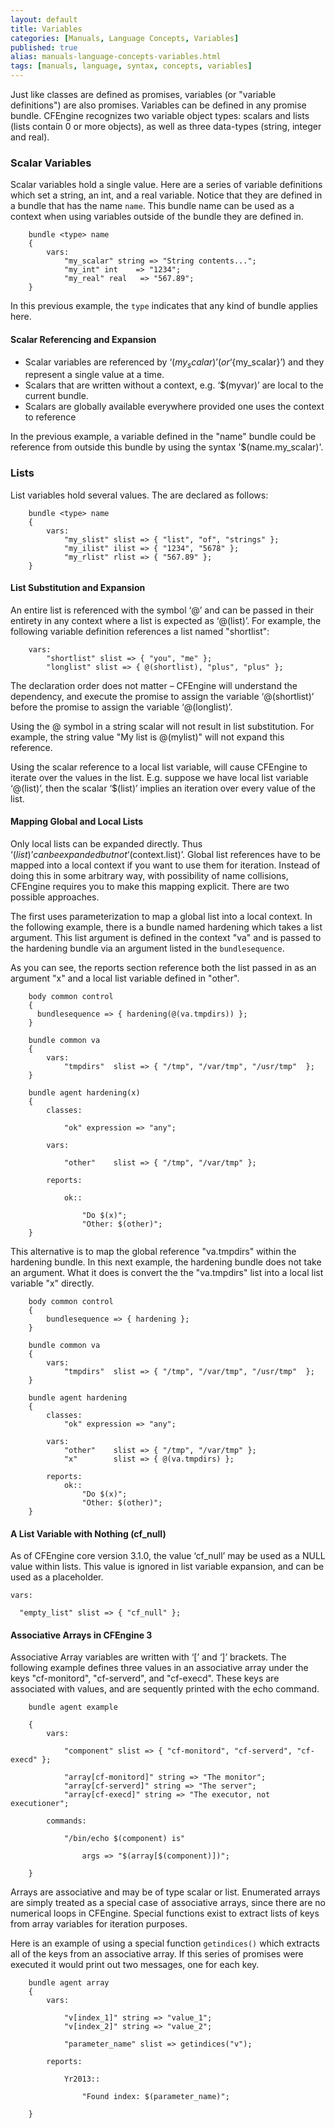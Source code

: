 ```yaml
---
layout: default
title: Variables
categories: [Manuals, Language Concepts, Variables]
published: true
alias: manuals-language-concepts-variables.html
tags: [manuals, language, syntax, concepts, variables]
---
```


Just like classes are defined as promises, variables (or "variable definitions") are also promises.
Variables can be defined in any promise bundle. CFEngine recognizes two variable object types: scalars and lists
(lists contain 0 or more objects), as well as three data-types (string, integer and real).

### Scalar Variables

Scalar variables hold a single value. Here are a series of variable definitions which set a string, an int, and a real variable. Notice that they are defined in a bundle that has the name `name`. This bundle name can be used as a context
when using variables outside of the bundle they are defined in.

```cf3
    bundle <type> name
    {
        vars:
            "my_scalar" string => "String contents...";
            "my_int" int    => "1234";
            "my_real" real   => "567.89";
    }
```

In this previous example, the `type` indicates that any kind of bundle applies here. 

#### Scalar Referencing and Expansion

* Scalar variables are referenced by ‘$(my_scalar)’ (or ‘${my_scalar}’) and they represent a
  single value at a time.
* Scalars that are written without a context, e.g. ‘$(myvar)’ are local to the current bundle.
* Scalars are globally available everywhere provided one uses the context to reference

In the previous example, a variable defined in the "name" bundle could be reference from outside this bundle by using the syntax '$(name.my_scalar)'.

### Lists

List variables hold several values. The are declared as follows:

```cf3
    bundle <type> name
    {
        vars:
            "my_slist" slist => { "list", "of", "strings" };
            "my_ilist" ilist => { "1234", "5678" };
            "my_rlist" rlist => { "567.89" };
    }
```

#### List Substitution and Expansion

An entire list is referenced with the symbol ‘@’ and can be passed in their entirety in any context
where a list is expected as ‘@(list)’. For example, the following variable definition references a list
named "shortlist":

```cf3
    vars:
        "shortlist" slist => { "you", "me" };
        "longlist" slist => { @(shortlist), "plus", "plus" };
```

The declaration order does not matter – CFEngine will understand the dependency, and execute the promise to assign the variable ‘@(shortlist)’ before the promise to assign the variable ‘@(longlist)’.

Using the @ symbol in a string scalar will not result in list substitution.  For example, the string value "My list is @(mylist)" will not expand this reference.

Using the scalar reference to a local list variable, will cause CFEngine to iterate over the values in the list. E.g. suppose we have local list variable ‘@(list)’, then the scalar ‘$(list)’ implies an iteration over every value of the list.

#### Mapping Global and Local Lists

Only local lists can be expanded directly. Thus ‘$(list)’ can be expanded but not ‘$(context.list)’. Global list references have to be mapped into a local context if you want to use them for iteration.  Instead of doing this in some arbitrary way, with possibility of name collisions, CFEngine requires you to make this mapping explicit. There are two possible approaches.

The first uses parameterization to map a global list into a local context.  In the following example, there is a bundle named hardening which takes a list argument.  This list argument is defined in the context "va" and is passed to the hardening bundle via an argument listed in the `bundlesequence`.

As you can see, the reports section reference both the list passed in as an argument "x" and a local list variable defined in "other".

```cf3
    body common control
    {
      bundlesequence => { hardening(@(va.tmpdirs)) };
    }

    bundle common va
    {
        vars:
            "tmpdirs"  slist => { "/tmp", "/var/tmp", "/usr/tmp"  };
    }

    bundle agent hardening(x)
    {
        classes:

            "ok" expression => "any";

        vars:

            "other"    slist => { "/tmp", "/var/tmp" };

        reports:

            ok::

                "Do $(x)";
                "Other: $(other)";
    }
```

This alternative is to map the global reference "va.tmpdirs" within the hardening bundle.  In this next example, the hardening bundle does not take an argument.   What it does is convert the the "va.tmpdirs" list into a local list variable "x" directly.

```cf3
    body common control
    {
        bundlesequence => { hardening };
    }

    bundle common va
    {
        vars:
            "tmpdirs"  slist => { "/tmp", "/var/tmp", "/usr/tmp"  };
    }

    bundle agent hardening
    {
        classes:
            "ok" expression => "any";

        vars:
            "other"    slist => { "/tmp", "/var/tmp" };
            "x"        slist => { @(va.tmpdirs) };

        reports:
            ok::
                "Do $(x)";
                "Other: $(other)";
    }
```

#### A List Variable with Nothing (cf_null)

As of CFEngine core version 3.1.0, the value ‘cf_null’ may be used as a NULL value within lists. This value is ignored in list variable expansion, and can be used as a placeholder.

    vars:

      "empty_list" slist => { "cf_null" };

#### Associative Arrays in CFEngine 3

Associative Array variables are written with ‘[’ and ‘]’ brackets. The following example defines three values in an associative array under the keys "cf-monitord", "cf-serverd", and "cf-execd".  These keys are associated with values, and are sequently printed with the echo command.

```cf3
    bundle agent example

    {
        vars:

            "component" slist => { "cf-monitord", "cf-serverd", "cf-execd" };

            "array[cf-monitord]" string => "The monitor";
            "array[cf-serverd]" string => "The server";
            "array[cf-execd]" string => "The executor, not executioner";

        commands:

            "/bin/echo $(component) is"

                args => "$(array[$(component)])";

    }
```

Arrays are associative and may be of type scalar or list. Enumerated arrays are simply treated as a special case of associative arrays, since there are no numerical loops in CFEngine. Special functions exist to extract lists of keys from array variables for iteration purposes.

Here is an example of using a special function `getindices()` which extracts all of the keys from an associative array. If this series of promises were executed it would print out two messages, one for each key.

```cf3
    bundle agent array
    {
        vars:

            "v[index_1]" string => "value_1";
            "v[index_2]" string => "value_2";

            "parameter_name" slist => getindices("v");
        
        reports:

            Yr2013::

                "Found index: $(parameter_name)";

    }
```

